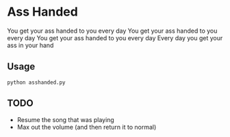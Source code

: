 # Ass Handed

You get your ass handed to you every day
You get your ass handed to you every day
You get your ass handed to you every day
Every day you get your ass in your hand

## Usage

```
python asshanded.py
```

## TODO

* Resume the song that was playing
* Max out the volume (and then return it to normal)